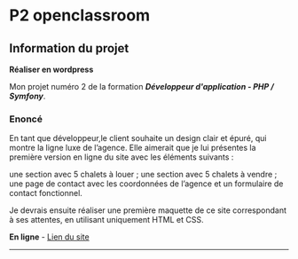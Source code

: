 # P2 openclassroom

## Information du projet 

**Réaliser en wordpress**

Mon projet numéro 2 de la formation ***Développeur d'application - PHP / Symfony***.

### Enoncé

En tant que développeur,le client souhaite un design clair et épuré, qui montre la ligne luxe de l’agence. Elle aimerait que je lui présentes la première version en ligne du site avec les éléments suivants : 

une section avec 5 chalets à louer ;
une section avec 5 chalets à vendre ;
une page de contact avec les coordonnées de l’agence et un formulaire de contact fonctionnel.

Je devrais ensuite réaliser une première maquette de ce site correspondant à ses attentes, en utilisant uniquement HTML et CSS.

**En ligne** - [Lien du site ](http://chalet.monportfolioweb.com/)

-----  
